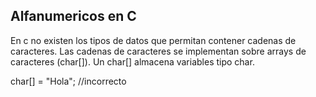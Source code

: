 ## Alfanumericos en C

En c no existen los tipos de datos que permitan contener cadenas de caracteres.
Las cadenas de caracteres se implementan sobre arrays de caracteres (char[]).
Un char[] almacena variables tipo char.

char[] = "Hola"; //incorrecto

